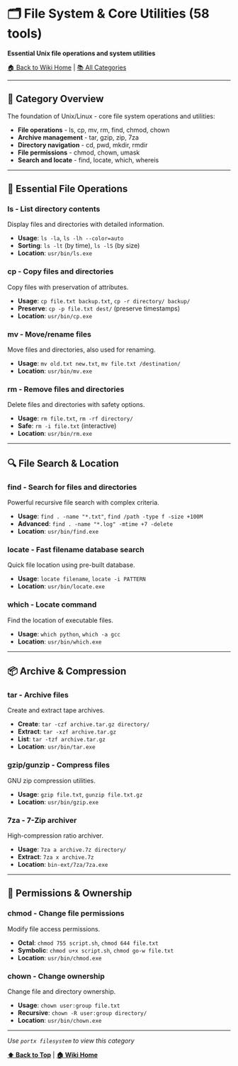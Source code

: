 # 🗂️ File System & Core Utilities (58 tools)
**Essential Unix file operations and system utilities**

[🏠 Back to Wiki Home](../index.md) | [📚 All Categories](../index.md#-tool-categories)

---

## 🚀 Category Overview

The foundation of Unix/Linux - core file system operations and utilities:
- **File operations** - ls, cp, mv, rm, find, chmod, chown
- **Archive management** - tar, gzip, zip, 7za
- **Directory navigation** - cd, pwd, mkdir, rmdir
- **File permissions** - chmod, chown, umask
- **Search and locate** - find, locate, which, whereis

---

## 📁 Essential File Operations

### **ls** - List directory contents
Display files and directories with detailed information.
- **Usage**: `ls -la`, `ls -lh --color=auto`
- **Sorting**: `ls -lt` (by time), `ls -lS` (by size)
- **Location**: `usr/bin/ls.exe`

### **cp** - Copy files and directories  
Copy files with preservation of attributes.
- **Usage**: `cp file.txt backup.txt`, `cp -r directory/ backup/`
- **Preserve**: `cp -p file.txt dest/` (preserve timestamps)
- **Location**: `usr/bin/cp.exe`

### **mv** - Move/rename files
Move files and directories, also used for renaming.
- **Usage**: `mv old.txt new.txt`, `mv file.txt /destination/`
- **Location**: `usr/bin/mv.exe`

### **rm** - Remove files and directories
Delete files and directories with safety options.
- **Usage**: `rm file.txt`, `rm -rf directory/`
- **Safe**: `rm -i file.txt` (interactive)
- **Location**: `usr/bin/rm.exe`

---

## 🔍 File Search & Location

### **find** - Search for files and directories
Powerful recursive file search with complex criteria.
- **Usage**: `find . -name "*.txt"`, `find /path -type f -size +100M`
- **Advanced**: `find . -name "*.log" -mtime +7 -delete`
- **Location**: `usr/bin/find.exe`

### **locate** - Fast filename database search
Quick file location using pre-built database.
- **Usage**: `locate filename`, `locate -i PATTERN`
- **Location**: `usr/bin/locate.exe`

### **which** - Locate command
Find the location of executable files.
- **Usage**: `which python`, `which -a gcc`
- **Location**: `usr/bin/which.exe`

---

## 📦 Archive & Compression

### **tar** - Archive files
Create and extract tape archives.
- **Create**: `tar -czf archive.tar.gz directory/`
- **Extract**: `tar -xzf archive.tar.gz`
- **List**: `tar -tzf archive.tar.gz`
- **Location**: `usr/bin/tar.exe`

### **gzip/gunzip** - Compress files
GNU zip compression utilities.
- **Usage**: `gzip file.txt`, `gunzip file.txt.gz`
- **Location**: `usr/bin/gzip.exe`

### **7za** - 7-Zip archiver
High-compression ratio archiver.
- **Usage**: `7za a archive.7z directory/`
- **Extract**: `7za x archive.7z`
- **Location**: `bin-ext/7za/7za.exe`

---

## 🔐 Permissions & Ownership

### **chmod** - Change file permissions
Modify file access permissions.
- **Octal**: `chmod 755 script.sh`, `chmod 644 file.txt`
- **Symbolic**: `chmod u+x script.sh`, `chmod go-w file.txt`
- **Location**: `usr/bin/chmod.exe`

### **chown** - Change ownership
Change file and directory ownership.
- **Usage**: `chown user:group file.txt`
- **Recursive**: `chown -R user:group directory/`
- **Location**: `usr/bin/chown.exe`

---

*Use `portx filesystem` to view this category*

**[⬆️ Back to Top](#️-file-system--core-utilities-58-tools)** | **[🏠 Wiki Home](../index.md)**